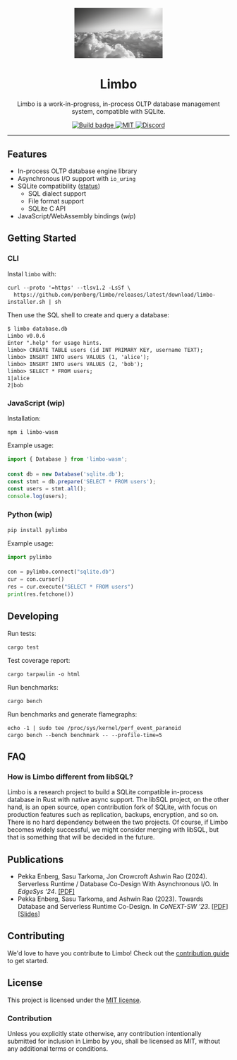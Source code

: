 <p align="center">
  <img src="limbo.png" alt="Limbo" width="200"/>
  <h1 align="center">Limbo</h1>
</p>

<p align="center">
  Limbo is a work-in-progress, in-process OLTP database management system, compatible with SQLite.
</p>

<p align="center">
  <a href="https://github.com/penberg/limbo/actions">
    <img src="https://github.com/penberg/limbo/actions/workflows/rust.yml/badge.svg" alt="Build badge">
  </a>
  <a href="https://github.com/penberg/limbo/blob/main/LICENSE.md">
    <img src="https://img.shields.io/badge/license-MIT-blue" alt="MIT" title="MIT License" />
  </a>
  <a href="https://discord.gg/jgjmyYgHwB">
    <img src="https://img.shields.io/discord/1258658826257961020" alt="Discord" title="Discord" />
  </a>
  

</p>

---

## Features

* In-process OLTP database engine library
* Asynchronous I/O support with `io_uring`
* SQLite compatibility ([status](COMPAT.md))
  * SQL dialect support
  * File format support
  * SQLite C API
* JavaScript/WebAssembly bindings (_wip_)

## Getting Started

### CLI

Instal `limbo` with:

```
curl --proto '=https' --tlsv1.2 -LsSf \
  https://github.com/penberg/limbo/releases/latest/download/limbo-installer.sh | sh
```

Then use the SQL shell to create and query a database:

```console
$ limbo database.db
Limbo v0.0.6
Enter ".help" for usage hints.
limbo> CREATE TABLE users (id INT PRIMARY KEY, username TEXT);
limbo> INSERT INTO users VALUES (1, 'alice');
limbo> INSERT INTO users VALUES (2, 'bob');
limbo> SELECT * FROM users;
1|alice
2|bob
```

### JavaScript (wip)

Installation:

```console
npm i limbo-wasm
```

Example usage:

```js
import { Database } from 'limbo-wasm';

const db = new Database('sqlite.db');
const stmt = db.prepare('SELECT * FROM users');
const users = stmt.all();
console.log(users);
```

### Python (wip)

```console
pip install pylimbo
```

Example usage:

```python
import pylimbo

con = pylimbo.connect("sqlite.db")
cur = con.cursor()
res = cur.execute("SELECT * FROM users")
print(res.fetchone())
```

## Developing

Run tests:

```console
cargo test
```

Test coverage report:

```
cargo tarpaulin -o html
```

Run benchmarks:

```console
cargo bench
```

Run benchmarks and generate flamegraphs:

```console
echo -1 | sudo tee /proc/sys/kernel/perf_event_paranoid
cargo bench --bench benchmark -- --profile-time=5
```

## FAQ

### How is Limbo different from libSQL?

Limbo is a research project to build a SQLite compatible in-process database in Rust with native async support. The libSQL project, on the other hand, is an open source, open contribution fork of SQLite, with focus on production features such as replication, backups, encryption, and so on. There is no hard dependency between the two projects. Of course, if Limbo becomes widely successful, we might consider merging with libSQL, but that is something that will be decided in the future.

## Publications

* Pekka Enberg, Sasu Tarkoma, Jon Crowcroft Ashwin Rao (2024). Serverless Runtime / Database Co-Design With Asynchronous I/O. In _EdgeSys ‘24_. [[PDF]](https://penberg.org/papers/penberg-edgesys24.pdf)
* Pekka Enberg, Sasu Tarkoma, and Ashwin Rao (2023). Towards Database and Serverless Runtime Co-Design. In _CoNEXT-SW ’23_. [[PDF](https://penberg.org/papers/penberg-conext-sw-23.pdf)] [[Slides](https://penberg.org/papers/penberg-conext-sw-23-slides.pdf)]

## Contributing

We'd love to have you contribute to Limbo! Check out the [contribution guide] to get started.

## License

This project is licensed under the [MIT license].

### Contribution

Unless you explicitly state otherwise, any contribution intentionally submitted
for inclusion in Limbo by you, shall be licensed as MIT, without any additional
terms or conditions.

[contribution guide]: https://github.com/penberg/limbo/blob/main/CONTRIBUTING.md
[MIT license]: https://github.com/penberg/limbo/blob/main/LICENSE.md
